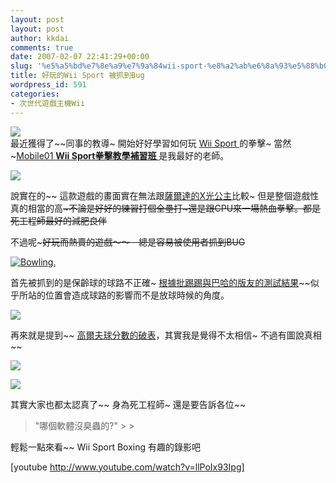 ```yaml
---
layout: post
layout: post
author: kkdai
comments: true
date: 2007-02-07 22:41:29+00:00
slug: '%e5%a5%bd%e7%8e%a9%e7%9a%84wii-sport-%e8%a2%ab%e6%8a%93%e5%88%b0bug'
title: 好玩的Wii Sport 被抓到Bug
wordpress_id: 591
categories:
- 次世代遊戲主機Wii
---
```


[![](http://upload.wikimedia.org/wikipedia/en/thumb/e/e0/Wii_Sports_Europe.jpg/250px-Wii_Sports_Europe.jpg)](http://en.wikipedia.org/wiki/Image:Wii_Sports_Europe.jpg)  
最近獲得了~~同事的教導~ 開始好好學習如何玩
[
Wii Sport
](http://www.play-asia.com/SOap-23-83-5z37-71-z3-77-1-49-zh-15-Wii+sport-84-j-70-1lnq.html) 的拳擊~ 當然~[Mobile01 **Wii Sport拳擊教學補習班** ](http://www.mobile01.com/topicdetail.php?f=179&t=268561&last=2287478)是我最好的老師。

[![](http://upload.wikimedia.org/wikipedia/en/thumb/0/09/TP_Wii.jpg/250px-TP_Wii.jpg)](http://en.wikipedia.org/wiki/Image:TP_Wii.jpg)

說實在的~~ 這款遊戲的畫面實在無法跟[薩爾達的X光公主](http://en.wikipedia.org/wiki/The_Legend_of_Zelda:_Twilight_Princess)比較~ 但是整個遊戲性真的相當的高~~~不論是好好的練習打個全壘打~還是跟CPU來一場熱血拳擊。都是死工程師最好的減肥良伴~~

不過呢~~~好玩而熱賣的遊戲～～　總是容易被使用者抓到BUG~~  


[![Bowling.](http://upload.wikimedia.org/wikipedia/en/thumb/a/a9/WiiSportsBowling.jpg/275px-WiiSportsBowling.jpg)](http://en.wikipedia.org/wiki/Image:WiiSportsBowling.jpg)

首先被抓到的是保齡球的球路不正確~ [根據批踢踢與巴哈的版友的測試結果](http://webbbs.gamer.com.tw/brdThread.php?brd=Wii&keyword=%5B%B0%DD%C3D%5Dwii%20sports%20%ABO%C4%D6%B2y%A6A%AB%D7%BD%D0%AFq)~~似乎所站的位置會造成球路的影響而不是放球時候的角度。

[](http://my.opera.com/Nplus/blog/2007/02/02/nick-2100)

[![](http://www.blogsmithmedia.com/www.nintendowiifanboy.com/media/2007/02/wii_sports_wii_screen_1.jpg)](http://my.opera.com/Nplus/blog/2007/02/02/nick-2100)

再來就是提到~~ [高爾夫球分數的破表](http://www.nintendowiifanboy.com/2007/02/05/off-the-charts-in-wii-sports/)，其實我是覺得不太相信~ 不過有圖說真相~~

![](http://www.blogsmithmedia.com/www.nintendowiifanboy.com/media/2007/02/morethanpro_0205.jpg)

![](http://www.blogsmithmedia.com/www.nintendowiifanboy.com/media/2007/02/moreprothanpro_0205.jpg)

其實大家也都太認真了~~ 身為死工程師~ 還是要告訴各位~~   


<blockquote>"哪個軟體沒臭蟲的?"
> 
> </blockquote>

輕鬆一點來看~~ Wii Sport Boxing 有趣的錄影吧


[youtube http://www.youtube.com/watch?v=llPoIx93Ipg]
